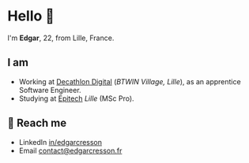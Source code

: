 # Hello 👋

I'm **Edgar**, 22, from Lille, France.

## I am
- Working at [Decathlon Digital](https://digital.decathlon.net/) (*BTWIN Village, Lille*), as an apprentice Software Engineer.
- Studying at [Epitech](https://www.epitech.eu/fr/ecole-informatique-lille/) *Lille* (MSc Pro).

<!--
## 🔭 Working on
- Modern Web Technologies.
- JavaScript, TypeScript, NodeJS.
- React, Next, Nest...
-->

## 💬 Reach me
- LinkedIn [in/edgarcresson](https://www.linkedin.com/in/edgarcresson/)
- Email [contact@edgarcresson.fr](mailto:contact@edgarcresson.fr)

<!--## More
[![top langs](https://github-readme-stats.vercel.app/api/top-langs/?username=edgarcrssn&layout=compact)](https://github.com/edgarcrssn)-->

<!-- [![github stats](https://github-readme-stats.vercel.app/api?username=edgarcrssn&show_icons=true)](https://github.com/edgarcrssn) -->
